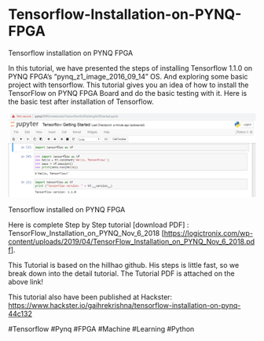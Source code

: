 # Tensorflow-Installation-on-PYNQ-FPGA
Tensorflow installation on PYNQ FPGA

In this tutorial, we have presented the steps of installing Tensorflow 1.1.0 on PYNQ FPGA’s “pynq_z1_image_2016_09_14” OS. And exploring some basic project with tensorflow. This tutorial gives you an idea of how to install the TensorFlow on PYNQ FPGA Board and do the basic testing with it. Here is the basic test after installation of Tensorflow.

![ScreenShot](https://github.com/LogicTronix/Tensorflow-Installation-on-PYNQ-FPGA/blob/master/install_tensorflow_in_pynq.png)

Tensorflow installed on PYNQ FPGA

Here is complete Step by Step tutorial [download PDF] : TensorFlow_Installation_on_PYNQ_Nov_6_2018 [https://logictronix.com/wp-content/uploads/2019/04/TensorFlow_Installation_on_PYNQ_Nov_6_2018.pdf].

This Tutorial is based on the hillhao github. His steps is little fast, so we break down into the detail tutorial. The Tutorial PDF is attached on the above link!

This tutorial also have been published at Hackster: https://www.hackster.io/gaihrekrishna/tensorflow-installation-on-pynq-44c132

#Tensorflow #Pynq #FPGA #Machine #Learning #Python

